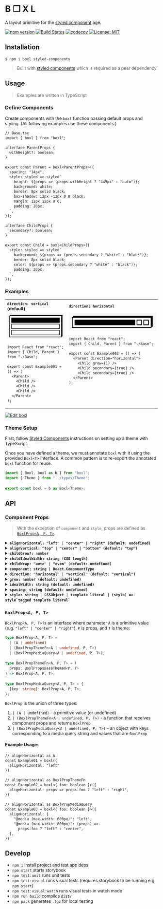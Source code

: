 # B ❐ X L

A layout primitive for the [styled component](https://www.styled-components.com) age.

[![npm version](https://badge.fury.io/js/boxl.svg)](https://badge.fury.io/js/boxl)
[![Build Status](https://travis-ci.com/cremalab/boxl.svg?branch=develop)](https://travis-ci.com/cremalab/boxl)
[![codecov](https://codecov.io/gh/cremalab/boxl/branch/develop/graph/badge.svg)](https://codecov.io/gh/cremalab/boxl)
[![License: MIT](https://img.shields.io/badge/License-MIT-yellow.svg)](https://opensource.org/licenses/MIT)

## Installation

```shell
$ npm i boxl styled-components
```
>Built with [styled components](https://www.styled-components.com) which is required as a peer dependency

## Usage

>Examples are written in TypeScript

### Define Components

Create components with the `boxl` function passing default props and styling. (All following examples use these components.)

```tsx
// Base.tsx
import { boxl } from "boxl";

interface ParentProps {
  withHeight?: boolean;
}

export const Parent = boxl<ParentProps>({
  spacing: "14px",
  style: styled => styled`
    height: ${props => (props.withHeight ? "449px" : "auto")};
    background: white;
    border: 8px solid black;
    box-shadow: 12px -12px 0 0 black;
    margin: 12px 12px 0 0;
    padding: 20px;
  `,
});

interface ChildProps {
  secondary?: boolean;
}

export const Child = boxl<ChildProps>({
  style: styled => styled`
    background: ${props => (props.secondary ? "white" : "black")};
    border: 8px solid black;
    color: ${props => (props.secondary ? "white" : "black")};
    padding: 20px;
  `,
});
```

### Examples

<table>
  <tr align="left">
    <th><code>direction: vertical</code> (default)</th>
    <th><code>direction: horizontal</code></th>
  </tr>
<tr valign="top">
<td>
<img src=".loki/reference/example_example_001.png" alt="Example 001" width="100%"/>

```tsx
import React from "react";
import { Child, Parent } from "./Base";

export const Example001 = () => (
  <Parent>
    <Child />
    <Child />
    <Child />
  </Parent>
);
```
</td>
<td>

<img src=".loki/reference/example_example_002.png" alt="Example 002" width="100%"/>

```tsx
import React from "react";
import { Child, Parent } from "./Base";

export const Example002 = () => (
  <Parent direction="horizontal">
    <Child grow={1} />
    <Child secondary={true} />
    <Child secondary={true} />
  </Parent>
);
```
</td>
</tr>
</table>

[![Edit boxl](https://codesandbox.io/static/img/play-codesandbox.svg)](https://codesandbox.io/s/m72l34p3p?autoresize=1&hidenavigation=1&module=%2Fsrc%2FExample001.tsx&moduleview=1)

### Theme Setup

First, follow [Styled Components](https://www.styled-components.com/docs/api#define-a-theme-interface) instructions on setting up a theme with TypeScript.

Once you have defined a theme, we must annotate `boxl` with it using the provided `Boxl<T>` interface. A common pattern is to re-export the annotated `boxl` function for reuse.

```jsx
import { Boxl, boxl as b } from "boxl";
import { Theme } from "../types/Theme";

export const boxl = b as Boxl<Theme>;
```


## API

### Component Props

>With the exception of `component` and `style`, props are defined as <a href="BoxlProp">`BoxlProp<A, P, T>`</a>.

<details >
<summary>
<strong><code>alignHorizontal: "left" | "center" | "right" (default: undefined)</code></strong>
</summary>

#### Description

Control horizontal alignment of children. If value is undefined, Child fills available Parent space.

#### Example: `"center"`
```tsx
// AlignHorizontal.tsx

import React from "react";
import { Child, Parent } from "./Base";

export const AlignHorizontal001 = () => (
  <Parent alignHorizontal="center">
    <Child />
  </Parent>
);
```
![alignHorizontal: example 1](.loki/reference/example_example_AlignHorizontal001.png)
</details>

<details >
<summary>
<strong><code>alignVertical: "top" | "center" | "bottom" (default: "top")</code></strong>
</summary>

#### Description

Aligns children vertically regardless of `direction`.

#### Example: `"bottom"`
```tsx
// AlignVertical.tsx
import React from "react";
import { Child, Parent } from "./Base";

export const AlignVertical001 = () => (
  <Parent alignVertical="center" withHeight={true}>
    <Child />
  </Parent>
);
```
![alignHorizontal: example 1](.loki/reference/example_example_AlignVertical001.png)
</details>

<details >
<summary>
  <code><strong>childGrow?: number</strong></code>
</summary>

#### Description 

Sets grow amount on all children equally. Useful in combination with `childWrap`.

#### Example

`childGrow={1}` causes Child components to fill available Parent space evenly if possible.

```tsx
// ChildGrow.tsx
import React from "react";
import { Child, Parent } from "./Base";

export const ChildGrow001 = () => (
  <Parent direction="horizontal" childGrow={1}>
    <Child />
    <Child />
  </Parent>
);
```
![alignHorizontal: example 1](.loki/reference/example_example_ChildGrow001.png)
</details>

<details >
<summary>
  <code><strong>childIdealWidth: string (CSS length)</strong></code>
</summary>

#### Description 

Sets `idealWith` on all children. Useful in combination with `childWrap`.

#### Example

`childIdealWidth="150px"` causes Child components to _prefer_ 150 pixel width if possible.

```tsx
import React from "react";
import { Child, Parent } from "./Base";

export const ChildIdealWidth001 = () => (
  <Parent direction="horizontal" childIdealWidth="150px">
    <Child />
    <Child />
    <Child />
    <Child />
  </Parent>
);
```
![childIdealWidth: example 1](.loki/reference/example_example_ChildIdealWidth001.png)
</details>

<details >
<summary>
<code><strong>childWrap: "auto" | "even" (default: undefined)</strong></code>
</summary>

#### Description 

Allows Child components to wrap if needed.

#### Example 1: `childWrap="auto"`

```tsx
import React from "react";
import { Child, Parent } from "./Base";

export const ChildWrap001 = () => (
  <Parent
    grow={1}
    direction="horizontal"
    childIdealWidth="200px"
    childWrap="auto"
  >
    <Child />
    <Child />
    <Child />
    <Child />
  </Parent>
);
```
![childWrap: example 1](.loki/reference/example_example_ChildWrap001.png)

#### Example 2: `childWrap="auto"` with `childGrow={1}`
```tsx
import React from "react";
import { Child, Parent } from "./Base";

export const ChildWrap002 = () => (
  <Parent
    grow={1}
    direction="horizontal"
    childIdealWidth="200px"
    childGrow={1}
    childWrap="auto"
  >
    <Child />
    <Child />
    <Child />
    <Child />
  </Parent>
);
```
![childWrap: example 2](.loki/reference/example_example_ChildWrap002.png)

#### Example 3: `childWrap="even"` with `childGrow={1}`
```tsx
import React from "react";
import { Child, Parent } from "./Base";

export const ChildWrap003 = () => (
  <Parent
    grow={1}
    direction="horizontal"
    childIdealWidth="200px"
    childGrow={1}
    childWrap="even"
  >
    <Child />
    <Child />
    <Child />
    <Child />
  </Parent>
);
```
![childWrap: example 3](.loki/reference/example_example_ChildWrap003.png)
</details>

<details >
<summary>
<code><strong>component: string | React.ComponentType</strong></code>
</summary>

#### Description 

Aligns children vertically regardless of `direction` ***(default: "top")***

#### Example 1: `"a"`

```tsx
import React from "react";
import { boxl } from "boxl";
import { Parent } from "./Base";

const Link = boxl({ component: "a" });

export const Component001 = () => (
  <Parent
    grow={1}
    direction="horizontal"
    childIdealWidth="200px"
    childWrap="auto"
  >
    <Link href="http://google.com">Google it</Link>
  </Parent>
);
```
![component: example 3](.loki/reference/example_example_Component001.png)

#### Example 2: `MyButton`

```tsx
import React, { SFC } from "react";
import { boxl } from "../..";
import { Parent } from "./Base";

const MyButton: SFC = props => <button {...props} />;

const MyButtonBoxled = boxl({
  component: MyButton,
  style: styled => styled`
    background: hsl(200, 100%, 50%);
    border-radius: 0.25em;
    border: none;
    color: white;
    cursor: pointer;
    font-size: 0.75em;
    outline: none;
    padding: 0.5em 1em;
    &:active {
      background: hsl(200, 100%, 40%);
    }
    &:hover {
      background: hsl(200, 100%, 60%);
    }
  `,
});

export const Component002 = () => (
  <Parent alignHorizontal="center">
    <MyButton>Old Button</MyButton>
    <MyButtonBoxled>New Button</MyButtonBoxled>
  </Parent>
);
```
![component: example 3](.loki/reference/example_example_Component002.png)
</details>

<details >
<summary>
<code><strong>direction: "horizontal" | "vertical" (default: "vertical")</strong></code>
</summary>

#### Description 

Controls the direction that children flow.

#### Example 1: `"vertical"`

```tsx
import React from "react";
import { Child, Parent } from "./Base";

export const Direction001 = () => (
  <Parent direction="vertical">
    <Child />
    <Child />
    <Child />
  </Parent>
);
```
![direction: example 1](.loki/reference/example_example_Direction001.png)

#### Example 2: `"horizontal"`

```tsx
import React from "react";
import { Child, Parent } from "./Base";

export const Direction002 = () => (
  <Parent direction="horizontal">
    <Child />
    <Child />
    <Child />
  </Parent>
);
```
![direction: example 2](.loki/reference/example_example_Direction002.png)
</details>

<details >
<summary>
<code><strong>grow: number (default: undefined)</strong></code>
</summary>

#### Description 

Determines how the component expands in relation to its parent and siblings.

#### Example 

```tsx
import React from "react";
import { Child, Parent } from "./Base";

export const Grow001 = () => (
  <Parent direction="horizontal">
    <Child />
    <Child grow={1} />
    <Child />
  </Parent>
);
```
![grow: example 1](.loki/reference/example_example_Grow001.png)
</details>

<details >
<summary>
<code><strong>idealWidth: string (default: undefined)</strong></code>
</summary>

#### Description 

Defines the preferred/ideal width of the component a may need to be combined with min-/max-/width via the style property to achieve the desired result.

#### Example 

```tsx
import React from "react";
import { Child, Parent } from "./Base";

export const IdealWidth001 = () => (
  <Parent direction="horizontal">
    <Child idealWidth="50%" />
  </Parent>
);
```
![idealWidth: example 1](.loki/reference/example_example_IdealWidth001.png)
</details>

<details >
<summary>
<code><strong>spacing: string (default: undefined)</strong></code>
</summary>

#### Description 

Defines the space between children without affecting their distance from the edge of their parent.

#### Example 

```tsx
import React from "react";
import { Child, Parent } from "./Base";

export const Spacing001 = () => (
  <Parent childGrow={1} direction="horizontal" spacing="100px">
    <Child />
    <Child />
    <Child />
  </Parent>
);
```
![spacing: example 1](.loki/reference/example_example_Spacing001.png)
</details>

<details >
<summary>
<code><strong>style: string | CSSObject | template literal | (style) => style`tagged template literal`</strong></code>
</summary>

#### Description 

Applies style to the component.

#### Example 

```tsx
import React from "react";
import { boxl } from "../../lib/boxl";
import { Parent } from "./Base";

const StyleString = boxl({
  style: "background: black; border-radius: 10px; height: 50px;",
});

const StyleObject = boxl({
  style: {
    background: "black",
    borderRadius: 10,
    height: 50,
  },
});

const TemplateLiteral = boxl({
  style: `
    background: black;
    border-radius: 10px;
    height: 50px;
  `,
});

const TaggedTemplateLiteral = boxl({
  style: styled => styled`
    background: black;
    border-radius: 10px;
    height: 50px;
  `,
});

export const Style001 = () => (
  <Parent>
    <StyleString />
    <StyleObject />
    <TemplateLiteral />
    <TaggedTemplateLiteral />
  </Parent>
);
```
![style: example 1](.loki/reference/example_example_Style001.png)
</details>

### `BoxlProp<A, P, T>`<a name="BoxlProp"></a>

`BoxlProp<A, P, T>` is an interface where parameter `A` is a primitive value (e.g. `"left" | "center" | "right"`), `P` is props, and `T` is theme:

```ts
type BoxlProp<A, P, T> =
  | (A | undefined)
  | (BoxlPropThemeFn<A | undefined, P, T>)
  | (BoxlPropMediaQuery<A | undefined, P, T>);

type BoxlPropThemeFn<A, P, T> = (
  props: BoxlPropsBaseThemed<P, T>
) => BoxlProp<A, P, T>;

type BoxlPropMediaQuery<A, P, T> = {
  [key: string]: BoxlProp<A, P, T>;
};
```
`BoxlProp` is the union of three types:
1. `| (A | undefined)` - a primitive value (or undefined)
2. `| (BoxlPropThemeFn<A | undefined, P, T>)` - a function that receives component props and returns `BoxlProp`
3. `| (BoxlPropMediaQuery<A | undefined, P, T>)` - an object with keys corresponding to a media query string and values that are `BoxlProp`

#### Example Usage:

```tsx
// alignHorizontal as A
const Example01 = boxl({
  alignHorizontal: "left"
})

// alignHorizontal as BoxlPropThemeFn
const Example02 = boxl<{ foo: boolean }>({
  alignHorizontal: props => props.foo ? "left" : "right",
})

// alignHorizontal as BoxlPropMediaQuery
const Example03 = boxl<{ foo: boolean }>({
  alignHorizontal: { 
    "@media (max-width: 600px)": "left",
    "@media (max-width: 800px)": (props) => 
      props.foo ? "left" : "center",
  },
})

```

## Develop

- `npm i` install project and test app deps
- `npm start` starts storybook
- `npm test:unit` runs unit tests
- `npm test:visual` runs visual tests (requires storybook to be running e.g. `npm start`)
- `npm test:visual:watch` runs visual tests in watch mode
- `npm run build` compiles `dist/`
- `npm pack` generates `.tgz` for local testing

